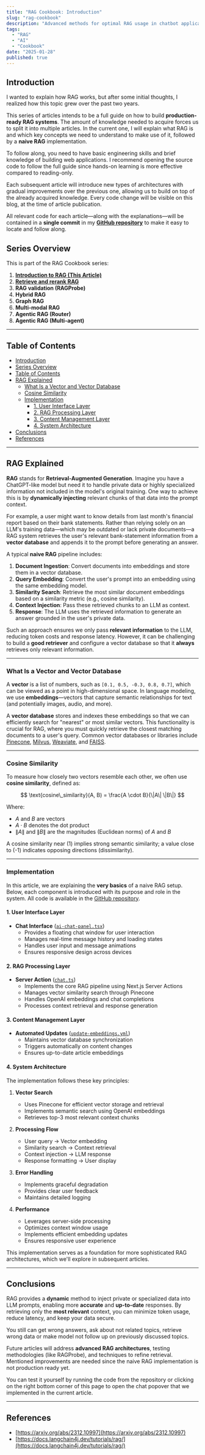 ```yaml
---
title: "RAG Cookbook: Introduction"
slug: "rag-cookbook"
description: "Advanced methods for optimal RAG usage in chatbot applications"
tags:
  - "RAG"
  - "AI"
  - "Cookbook"
date: "2025-01-28"
published: true
---
```


## Introduction

I wanted to explain how RAG works, but after some initial thoughts, I realized how this topic grew over the past two years.

This series of articles intends to be a full guide on how to build **production-ready RAG systems**. The amount of knowledge needed to acquire forces us to split it into multiple articles. In the current one, I will explain what RAG is and which key concepts we need to understand to make use of it, followed by a **naive RAG** implementation.

To follow along, you need to have basic engineering skills and brief knowledge of building web applications. I recommend opening the source code to follow the full guide since hands-on learning is more effective compared to reading-only.

Each subsequent article will introduce new types of architectures with gradual improvements over the previous one, allowing us to build on top of the already acquired knowledge. Every code change will be visible on this blog, at the time of article publication.

All relevant code for each article—along with the explanations—will be contained in a **single commit** in my **[GitHub repository](https://github.com/embeddedadam/landing)** to make it easy to locate and follow along.

## Series Overview

This is part of the RAG Cookbook series:

1. **[Introduction to RAG (This Article)](${process.env.NEXT_PUBLIC_DOMAIN_URL}/articles/rag-cookbook)**
2. **[Retrieve and rerank RAG](${process.env.NEXT_PUBLIC_DOMAIN_URL}/articles/rag-cookbook-retrieve-and-rerank-rag)**
3. **RAG validation (RAGProbe)**
4. **Hybrid RAG**
5. **Graph RAG**
6. **Multi-modal RAG**
7. **Agentic RAG (Router)**
8. **Agentic RAG (Multi-agent)**

---

## Table of Contents

- [Introduction](#introduction)
- [Series Overview](#series-overview)
- [Table of Contents](#table-of-contents)
- [RAG Explained](#rag-explained)
  - [What Is a Vector and Vector Database](#what-is-a-vector-and-vector-database)
  - [Cosine Similarity](#cosine-similarity)
  - [Implementation](#implementation)
    - [1. User Interface Layer](#1-user-interface-layer)
    - [2. RAG Processing Layer](#2-rag-processing-layer)
    - [3. Content Management Layer](#3-content-management-layer)
    - [4. System Architecture](#4-system-architecture)
- [Conclusions](#conclusions)
- [References](#references)

---

## RAG Explained

**RAG** stands for **Retrieval-Augmented Generation**. Imagine you have a ChatGPT-like model but need it to handle private data or highly specialized information not included in the model's original training. One way to achieve this is by **dynamically injecting** relevant chunks of that data into the prompt context.

For example, a user might want to know details from last month's financial report based on their bank statements. Rather than relying solely on an LLM's training data—which may be outdated or lack private documents—a RAG system retrieves the user's relevant bank-statement information from a **vector database** and appends it to the prompt before generating an answer.

A typical **naive RAG** pipeline includes:

1. **Document Ingestion**: Convert documents into embeddings and store them in a vector database.
2. **Query Embedding**: Convert the user's prompt into an embedding using the same embedding model.
3. **Similarity Search**: Retrieve the most similar document embeddings based on a similarity metric (e.g., cosine similarity).
4. **Context Injection**: Pass these retrieved chunks to an LLM as context.
5. **Response**: The LLM uses the retrieved information to generate an answer grounded in the user's private data.

Such an approach ensures we only pass **relevant information** to the LLM, reducing token costs and response latency. However, it can be challenging to build a **good retriever** and configure a vector database so that it **always** retrieves only relevant information.

---

### What Is a Vector and Vector Database

A **vector** is a list of numbers, such as `[0.1, 0.5, -0.3, 0.8, 0.7]`, which can be viewed as a point in high-dimensional space. In language modeling, we use **embeddings**—vectors that capture semantic relationships for text (and potentially images, audio, and more).

A **vector database** stores and indexes these embeddings so that we can efficiently search for "nearest" or most similar vectors. This functionality is crucial for RAG, where you must quickly retrieve the closest matching documents to a user's query. Common vector databases or libraries include [Pinecone](https://www.pinecone.io/), [Milvus](https://milvus.io/), [Weaviate](https://www.weaviate.io/), and [FAISS](https://github.com/facebookresearch/faiss).

---

### Cosine Similarity

To measure how closely two vectors resemble each other, we often use **cosine similarity**, defined as:

$$
\text{cosine\_similarity}(A, B) = \frac{A \cdot B}{\|A\| \|B\|}
$$

Where:

- $A$ and $B$ are vectors
- $A \cdot B$ denotes the dot product
- $\|A\|$ and $\|B\|$ are the magnitudes (Euclidean norms) of $A$ and $B$

A cosine similarity near \(1\) implies strong semantic similarity; a value close to \(-1\) indicates opposing directions (dissimilarity).

---

### Implementation

In this article, we are explaining the **very basics** of a naive RAG setup. Below, each component is introduced with its purpose and role in the system. All code is available in the [GitHub repository](https://github.com/embeddedadam/landing).

#### 1. User Interface Layer

- **Chat Interface** ([`ai-chat-panel.tsx`](https://github.com/embeddedadam/landing/tree/main/app/components/ai-chat/ai-chat-panel.tsx))
  - Provides a floating chat window for user interaction
  - Manages real-time message history and loading states
  - Handles user input and message animations
  - Ensures responsive design across devices

#### 2. RAG Processing Layer

- **Server Action** ([`chat.ts`](https://github.com/embeddedadam/landing/tree/main/app/actions/chat.ts))
  - Implements the core RAG pipeline using Next.js Server Actions
  - Manages vector similarity search through Pinecone
  - Handles OpenAI embeddings and chat completions
  - Processes context retrieval and response generation

#### 3. Content Management Layer

- **Automated Updates** ([`update-embeddings.yml`](https://github.com/embeddedadam/landing/tree/main/.github/workflows/update-embeddings.yml))
  - Maintains vector database synchronization
  - Triggers automatically on content changes
  - Ensures up-to-date article embeddings

#### 4. System Architecture

The implementation follows these key principles:

1. **Vector Search**

   - Uses Pinecone for efficient vector storage and retrieval
   - Implements semantic search using OpenAI embeddings
   - Retrieves top-3 most relevant context chunks

2. **Processing Flow**

   - User query → Vector embedding
   - Similarity search → Context retrieval
   - Context injection → LLM response
   - Response formatting → User display

3. **Error Handling**

   - Implements graceful degradation
   - Provides clear user feedback
   - Maintains detailed logging

4. **Performance**
   - Leverages server-side processing
   - Optimizes context window usage
   - Implements efficient embedding updates
   - Ensures responsive user experience

This implementation serves as a foundation for more sophisticated RAG architectures, which we'll explore in subsequent articles.

---

## Conclusions

RAG provides a **dynamic** method to inject private or specialized data into LLM prompts, enabling more **accurate** and **up-to-date** responses. By retrieving only the **most relevant** context, you can minimize token usage, reduce latency, and keep your data secure.

You still can get wrong answers, ask about not related topics, retrieve wrong data or make model not follow up on previously discussed topics.

Future articles will address **advanced RAG architectures**, testing methodologies (like RAGProbe), and techniques to refine retrieval. Mentioned improvements are needed since the naive RAG implementation is not production ready yet.

You can test it yourself by running the code from the repository or clicking on the right bottom corner of this page to open the chat popover that we implemented in the current article.

---

## References

- [https://arxiv.org/abs/2312.10997](https://arxiv.org/abs/2312.10997)
- [https://docs.langchain4j.dev/tutorials/rag/](https://docs.langchain4j.dev/tutorials/rag/)
